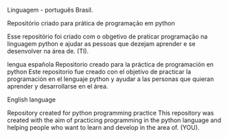 Linguagem - português Brasil.

Repositório criado para prática de programação em python	

  Esse repositório foi criado com o obgetivo de praticar programação na linguagem python e ajudar as pessoas que dezejam aprender e se desenvolver na área de. (TI).

  lengua española
Repositorio creado para la práctica de programación en python
Este repositorio fue creado con el objetivo de practicar la programación en el lenguaje python y ayudar a las personas que quieran aprender y desarrollarse en el área.

English language

Repository created for python programming practice
This repository was created with the aim of practicing programming in the python language and helping people who want to learn and develop in the area of. (YOU).
